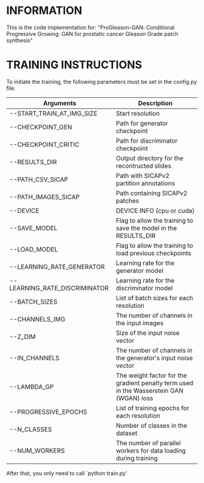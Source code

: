 # INFORMATION

This is the code implementation for: "ProGleason-GAN: Conditional Progressive Growing: GAN for prostatic cancer Gleason Grade patch synthesis"

# TRAINING INSTRUCTIONS

To initiate the training, the following parameters must be set in the config.py file.

| Arguments | Description |
|-----------|-------------|
|       --START_TRAIN_AT_IMG_SIZE    |       Start resolution      |
|    --CHECKPOINT_GEN                            |     Path for generator checkpoint         |
|    --CHECKPOINT_CRITIC                           |     Path for discriminator checkpoint         |
|    --RESULTS_DIR                            |     Output directory for the recontructed slides         |
|    --PATH_CSV_SICAP                            |     Path with SICAPv2 partition annotations         |
|    --PATH_IMAGES_SICAP                            |     Path containing SICAPv2 patches         |
|    --DEVICE                            |     DEVICE INFO (cpu or cuda)        |
|    --SAVE_MODEL                            |     Flag to allow the training to save the model in the RESULTS_DIR         |
|    --LOAD_MODEL                            |     Flag to allow the training to load previous checkpoints         |
|    --LEARNING_RATE_GENERATOR|     Learning rate for the generator model         |
|    --LEARNING_RATE_DISCRIMINATOR|     Learning rate for the discriminator model        |
|    --BATCH_SIZES|     List of batch sizes for each resolution         |
|    --CHANNELS_IMG|     The number of channels in the input images         |
|    --Z_DIM|     Size of the input noise vector         |
|    --IN_CHANNELS|     The number of channels in the generator's input noise vector        |
|    --LAMBDA_GP|     The weight factor for the gradient penalty term used in the Wasserstein GAN (WGAN) loss         |
|    --PROGRESSIVE_EPOCHS|     List of training epochs for each resolution         |
|    --N_CLASSES|     Number of classes in the dataset         |
|    --NUM_WORKERS|     The number of parallel workers for data loading during training         |


After that, you only need to call `python train.py'
